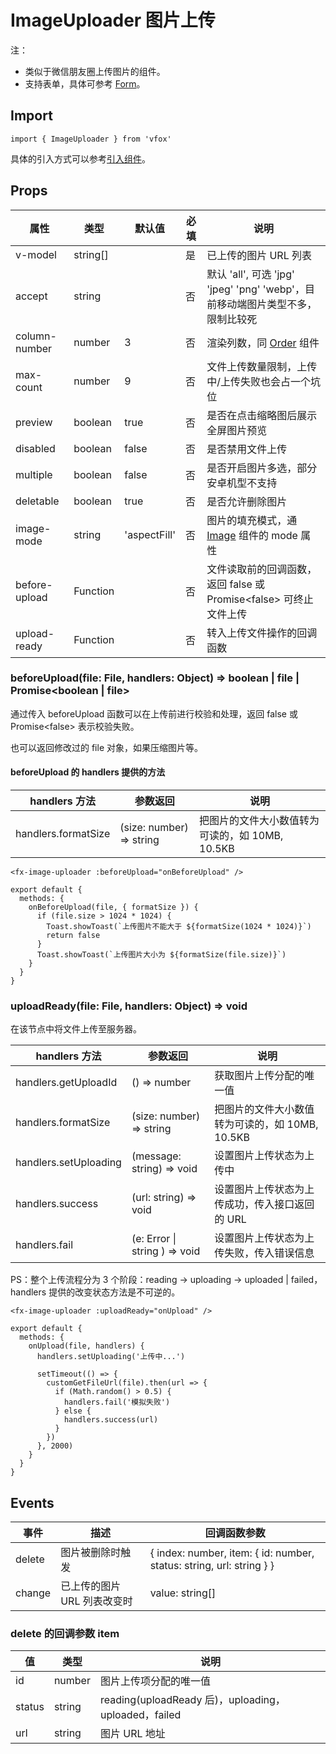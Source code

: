 # ImageUploader 图片上传

注：

- 类似于微信朋友圈上传图片的组件。
- 支持表单，具体可参考 [Form](./Form.md)。

## Import

```
import { ImageUploader } from 'vfox'
```

具体的引入方式可以参考[引入组件](../index.md#引入组件)。

## Props

| 属性          | 类型     | 默认值       | 必填 | 说明                                                                           |
| ------------- | -------- | ------------ | ---- | ------------------------------------------------------------------------------ |
| v-model       | string[] |              | 是   | 已上传的图片 URL 列表                                                          |
| accept        | string   |              | 否   | 默认 'all', 可选 'jpg' 'jpeg' 'png' 'webp'，目前移动端图片类型不多，限制比较死 |
| column-number | number   | 3            | 否   | 渲染列数，同 [Order](./Order.md) 组件                                          |
| max-count     | number   | 9            | 否   | 文件上传数量限制，上传中/上传失败也会占一个坑位                                |
| preview       | boolean  | true         | 否   | 是否在点击缩略图后展示全屏图片预览                                             |
| disabled      | boolean  | false        | 否   | 是否禁用文件上传                                                               |
| multiple      | boolean  | false        | 否   | 是否开启图片多选，部分安卓机型不支持                                           |
| deletable     | boolean  | true         | 否   | 是否允许删除图片                                                               |
| image-mode    | string   | 'aspectFill' | 否   | 图片的填充模式，通 [Image](./Image.md) 组件的 mode 属性                        |
| before-upload | Function |              | 否   | 文件读取前的回调函数，返回 false 或 Promise<false\> 可终止文件上传             |
| upload-ready  | Function |              | 否   | 转入上传文件操作的回调函数                                                     |

### beforeUpload(file: File, handlers: Object) => boolean | file | Promise<boolean | file\>

通过传入 beforeUpload 函数可以在上传前进行校验和处理，返回 false 或 Promise<false\> 表示校验失败。

也可以返回修改过的 file 对象，如果压缩图片等。

#### beforeUpload 的 handlers 提供的方法

| handlers 方法       | 参数返回                 | 说明                                            |
| ------------------- | ------------------------ | ----------------------------------------------- |
| handlers.formatSize | (size: number) => string | 把图片的文件大小数值转为可读的，如 10MB, 10.5KB |

```
<fx-image-uploader :beforeUpload="onBeforeUpload" />
```

```
export default {
  methods: {
    onBeforeUpload(file, { formatSize }) {
      if (file.size > 1024 * 1024) {
        Toast.showToast(`上传图片不能大于 ${formatSize(1024 * 1024)}`)
        return false
      }
      Toast.showToast(`上传图片大小为 ${formatSize(file.size)}`)
    }
  }
}
```

### uploadReady(file: File, handlers: Object) => void

在该节点中将文件上传至服务器。

| handlers 方法         | 参数返回                      | 说明                                            |
| --------------------- | ----------------------------- | ----------------------------------------------- |
| handlers.getUploadId  | () => number                  | 获取图片上传分配的唯一值                        |
| handlers.formatSize   | (size: number) => string      | 把图片的文件大小数值转为可读的，如 10MB, 10.5KB |
| handlers.setUploading | (message: string) => void     | 设置图片上传状态为上传中                        |
| handlers.success      | (url: string) => void         | 设置图片上传状态为上传成功，传入接口返回的 URL  |
| handlers.fail         | (e: Error \| string ) => void | 设置图片上传状态为上传失败，传入错误信息        |

PS：整个上传流程分为 3 个阶段：reading -> uploading -> uploaded | failed，handlers 提供的改变状态方法是不可逆的。

```
<fx-image-uploader :uploadReady="onUpload" />
```

```
export default {
  methods: {
    onUpload(file, handlers) {
      handlers.setUploading('上传中...')

      setTimeout(() => {
        customGetFileUrl(file).then(url => {
          if (Math.random() > 0.5) {
            handlers.fail('模拟失败')
          } else {
            handlers.success(url)
          }
        })
      }, 2000)
    }
  }
}
```

## Events

| 事件   | 描述                        | 回调函数参数                                                         |
| ------ | --------------------------- | -------------------------------------------------------------------- |
| delete | 图片被删除时触发            | { index: number, item: { id: number, status: string, url: string } } |
| change | 已上传的图片 URL 列表改变时 | value: string[]                                                      |

### delete 的回调参数 item

| 值     | 类型   | 说明                                                 |
| ------ | ------ | ---------------------------------------------------- |
| id     | number | 图片上传项分配的唯一值                               |
| status | string | reading(uploadReady 后)，uploading，uploaded，failed |
| url    | string | 图片 URL 地址                                        |
